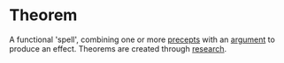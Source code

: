 # Theorem
A functional 'spell', combining one or more [precepts](precept.md) with an [argument](argument.md) to produce an effect.
Theorems are created through [research](research.md).